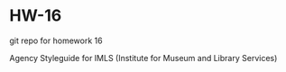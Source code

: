 # HW-16
git repo for homework 16

Agency Styleguide for IMLS (Institute for Museum and Library Services)

